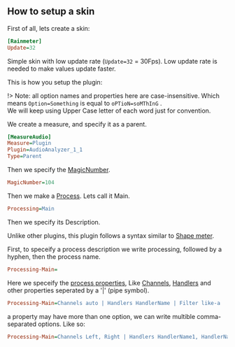 ## How to setup a skin

First of all, lets create a skin:

```ini
[Rainmeter]
Update=32
```

Simple skin with low update rate (`Update=32` = 30Fps). Low update rate is needed to make values update faster.

This is how you setup the plugin:

!> Note: all option names and properties here are case-insensitive. Which means `Option=Something` is equal to `oPTioN=soMThInG` . <br/> We will keep using Upper Case letter of each word just for convention.

We create a measure, and specify it as a parent.

```ini
[MeasureAudio]
Measure=Plugin
Plugin=AudioAnalyzer_1_1
Type=Parent
```

Then we specify the [MagicNumber]().

```ini
MagicNumber=104
```

Then we make a [Process](). Lets call it Main.

```ini
Processing=Main
```

Then we specify its Description.

Unlike other plugins, this plugin follows a syntax similar to [Shape meter]().

First, to speceify a process description we write processing, followed by a hyphen, then the process name.

```ini
Processing-Main=
```

Here we speceify the [process properties](), Like [Channels](), [Handlers]() and other properties seperated by a '|' (pipe symbol).

```ini
Processing-Main=Channels auto | Handlers HandlerName | Filter like-a
```

a property may have more than one option, we can write multible comma-separated options. Like so:

```ini
Processing-Main=Channels Left, Right | Handlers HandlerName1, HandlerName2 | Filter like-a
```
